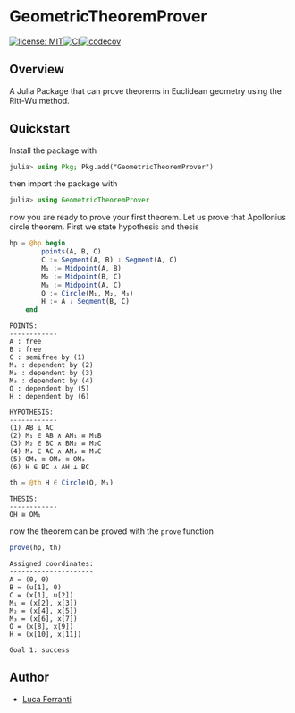 # GeometricTheoremProver

[![license: MIT](https://img.shields.io/badge/license-MIT-yellow.svg)](../../LICENSE)[![CI](https://github.com/lucaferranti/GeometricTheoremProver.jl/workflows/CI/badge.svg)](https://github.com/lucaferranti/GeometricTheoremProver.jl/actions)[![codecov](https://codecov.io/gh/lucaferranti/GeometricTheoremProver.jl/branch/master/graph/badge.svg)](https://codecov.io/gh/lucaferranti/GeometricTheoremProver.jl)

## Overview

A Julia Package that can prove theorems in Euclidean geometry using the Ritt-Wu method. 

## Quickstart

Install the package with

```julia
julia> using Pkg; Pkg.add("GeometricTheoremProver")
```

then import the package with

```julia
julia> using GeometricTheoremProver
```

now you are ready to prove your first theorem. Let us prove that Apollonius circle theorem. First we state hypothesis and thesis

```julia
hp = @hp begin
        points(A, B, C)
        C := Segment(A, B) ⟂ Segment(A, C)
        M₁ := Midpoint(A, B)
        M₂ := Midpoint(B, C)
        M₃ := Midpoint(A, C)
        O := Circle(M₁, M₂, M₃)
        H := A ↓ Segment(B, C)
    end
```

```
POINTS:
------------
A : free
B : free
C : semifree by (1)
M₁ : dependent by (2)
M₂ : dependent by (3)
M₃ : dependent by (4)
O : dependent by (5)
H : dependent by (6)

HYPOTHESIS:
------------
(1) AB ⟂ AC
(2) M₁ ∈ AB ∧ AM₁ ≅ M₁B
(3) M₂ ∈ BC ∧ BM₂ ≅ M₂C
(4) M₃ ∈ AC ∧ AM₃ ≅ M₃C
(5) OM₁ ≅ OM₂ ≅ OM₃
(6) H ∈ BC ∧ AH ⟂ BC
```

```julia
th = @th H ∈ Circle(O, M₁)
```

```
THESIS:
------------
OH ≅ OM₁
```

now the theorem can be proved with the `prove` function

```julia
prove(hp, th)
```

```
Assigned coordinates:
---------------------
A = (0, 0)
B = (u[1], 0)
C = (x[1], u[2])
M₁ = (x[2], x[3])
M₂ = (x[4], x[5])
M₃ = (x[6], x[7])
O = (x[8], x[9])
H = (x[10], x[11])

Goal 1: success
```

## Author

- [Luca Ferranti](https://lucaferranti.github.io)